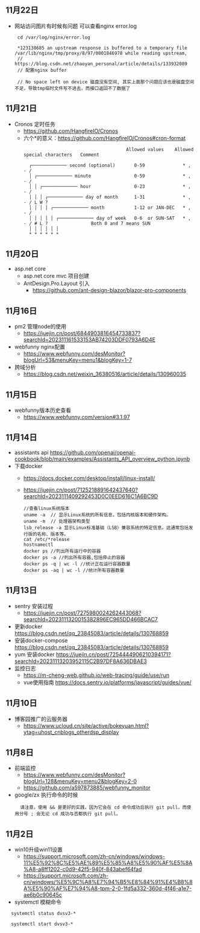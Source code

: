 
## 11月22日
- 网站访问图片有时候有问题 可以查看nginx error.log
  ```
   cd /var/log/nginx/error.log

   *123138685 an upstream response is buffered to a temporary file /var/lib/nginx/tmp/proxy/8/97/0001846978 while reading upstream, 
   // https://blog.csdn.net/zhaoyan_personal/article/details/133932089
   // 配置nginx buffer

   // No space left on device 磁盘没有空间, 其实上面那个问题应该也是磁盘空间不足，导致tmp临时文件写不进去，而接口返回不了数据了
  ```
## 11月21日
- Cronos 定时任务
  - https://github.com/HangfireIO/Cronos
  - 六个*的意义：https://github.com/HangfireIO/Cronos#cron-format
    ```
                                          Allowed values    Allowed special characters   Comment

      ┌───────────── second (optional)       0-59              * , - /                      
      │ ┌───────────── minute                0-59              * , - /                      
      │ │ ┌───────────── hour                0-23              * , - /                      
      │ │ │ ┌───────────── day of month      1-31              * , - / L W ?                
      │ │ │ │ ┌───────────── month           1-12 or JAN-DEC   * , - /                      
      │ │ │ │ │ ┌───────────── day of week   0-6  or SUN-SAT   * , - / # L ?                Both 0 and 7 means SUN
      │ │ │ │ │ │
      * * * * * *
    ```
## 11月20日
- asp.net core 
  - asp.net core mvc 项目创建
  - AntDesign.Pro.Layout 引入
    - https://github.com/ant-design-blazor/blazor-pro-components
## 11月16日
- pm2 管理node的使用
  - https://juejin.cn/post/6844903816454733837?searchId=202311161533153AB74203DDF0793A6D4E
- webfunny nginx配置
  - https://www.webfunny.com/desMonitor?blogUrl=53&menuKey=menu1&blogKey=1-7
- 跨域分析
  - https://blog.csdn.net/weixin_36380516/article/details/130960035
## 11月15日
- webfunny版本历史查看
  - https://www.webfunny.com/version#3.1.97
## 11月14日
- assistants api https://github.com/openai/openai-cookbook/blob/main/examples/Assistants_API_overview_python.ipynb
- 下载docker 
  - https://docs.docker.com/desktop/install/linux-install/
  - https://juejin.cn/post/7125218891642437640?searchId=2023111409292453D0C0EED616C1A6BC9D
  
    ```
    //查看linux系统版本
    uname -a  // 显示Linux系统的所有信息，包括内核版本和硬件架构。
    uname -m  // 处理器架构类型
    lsb_release -a 显示Linux标准基础（LSB）兼容系统的特定信息。这通常包括发行版的名称、版本等。
    cat /etc/*release
    hostnamectl
    docker ps //列出所有运行中的容器
    docker ps -a //列出所有容器,包括停止的容器
    docker ps -q | wc -l //统计正在运行容器数量
    docker ps -aq | wc -l //统计所有容器数量
    ```
## 11月13日
- sentry 安装过程
  - https://juejin.cn/post/7275980024262443068?searchId=2023111320015382896EC965DD466BCAC7
- 更新docker https://blog.csdn.net/qq_23845083/article/details/130768859
- 安装docker-compose https://blog.csdn.net/qq_23845083/article/details/130768859 
- yum 安装docker https://juejin.cn/post/7254444906210394171?searchId=20231113203952115C2B97DF8A636DBAE3
- 监控日志
  - https://m-cheng-web.github.io/web-tracing/guide/use/run
  - vue使用指南 https://docs.sentry.io/platforms/javascript/guides/vue/
## 11月10日
- 博客园推广的云服务器
  - https://www.ucloud.cn/site/active/bokeyuan.html?ytag=uhost_cnblogs_otherdsp_display
## 11月8日
- 前端监控
  - https://www.webfunny.com/desMonitor?blogUrl=128&menuKey=menu2&blogKey=2-0
  - https://github.com/a597873885/webfunny_monitor
- google/zx 执行命令的时候
  ```
    请注意，使用 && 是更好的实践，因为它会在 cd 命令成功后执行 git pull，而使用分号 ; 会无论 cd 成功与否都执行 git pull。
  ```

## 11月2日
- win10升级win11设置
  - https://support.microsoft.com/zh-cn/windows/windows-11%E5%92%8C%E5%AE%89%E5%85%A8%E5%90%AF%E5%8A%A8-a8ff1202-c0d9-42f5-940f-843abef64fad
  - https://support.microsoft.com/zh-cn/windows/%E5%9C%A8%E7%94%B5%E8%84%91%E4%B8%8A%E5%90%AF%E7%94%A8-tpm-2-0-1fd5a332-360d-4f46-a1e7-ae6b0c90645c
- systemctl 模糊命令
```
  systemctl status dvsv3-*

  systemctl start dvsv3-*
```
